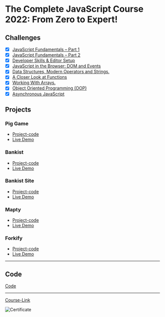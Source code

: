 # The Complete JavaScript Course 2022: From Zero to Expert!

## Challenges

- [x] [JavaScript Fundamentals – Part 1 ](./Challenges/JavaScript%20Fundamentals%20%E2%80%93%20Part%201/)
- [x] [JavaScript Fundamentals – Part 2](./Challenges/JavaScript%20Fundamentals%20%E2%80%93%20Part%202/)
- [x] [Developer Skills & Editor Setup ](./Challenges/Developer%20Skills%20%26%20Editor%20Setup/)
- [x] [JavaScript in the Browser: DOM and Events](./Challenges/JavaScript%20in%20the%20Browser%20DOM%20and%20Events/)
- [x] [Data Structures, Modern Operators and Strings.](./Challenges/Data%20Structures%2C%20Modern%20Operators%20and%20Strings/)
- [x] [A Closer Look at Functions](./Challenges/A%20Closer%20Look%20at%20Functions/)
- [x] [Working With Arrays.](./Challenges/Working%20With%20Arrays/)
- [x] [Object Oriented Programming (OOP)](<./Challenges/Object%20Oriented%20Programming%20(OOP)/>)
- [x] [Asynchronous JavaScript](./Challenges/Asynchronous%20JavaScript/)

## Projects

### Pig Game

- [Project-code](./Projects/Pig-Game)
- [Live Demo](https://pig-game-ammar.netlify.app)

### Bankist

- [Project-code](./Projects/Bankist)
- [Live Demo](https://bankist-ammar.netlify.app)

### Bankist Site

- [Project-code](./Projects/Bankist-Site)
- [Live Demo](https://bankist-site-ammar.netlify.app)

### Mapty

- [Project-code](./Projects/Mapty)
- [Live Demo](https://mapty-ammar.netlify.app)

### Forkify

- [Project-code](./Projects/Forkify)
- [Live Demo](https://forkify-ammar.netlify.app)

---

## Code

[Code](Code)

---

[Course-Link](https://www.udemy.com/course/the-complete-javascript-course/)<br>

![Certificate](https://udemy-certificate.s3.amazonaws.com/image/UC-569f6631-82c0-4e6f-8e1b-68e4e789aad5.jpg?v=1661944860000)
